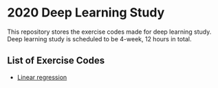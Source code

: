 # 2020 Deep Learning Study

This repository stores the exercise codes made for deep learning study.
Deep learning study is scheduled to be 4-week, 12 hours in total.

## List of Exercise Codes
 * [Linear regression](01_LinearRegression_exercise.ipynb)
